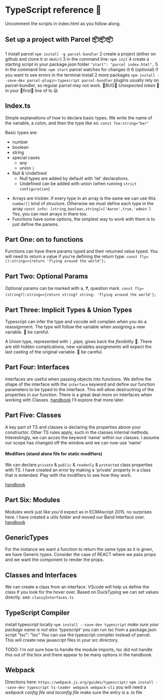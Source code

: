 # TypeScript reference 📕

Uncomment the scripts in index.html as you follow along.

## Set up a project with Parcel 📦📦📦

1 install parcel `npm install -g parcel-bundler`
2 create a project (either on github and clone it or `mkdir`)
3 in the command line: `npm init`
4 create a starting script in your package.json folder `"start": "parcel index.html",`
5 in the command line: `npm start` parcel watches for changes 🤓
6 (optional) if you want to see errors in the terminal install 2 more packages `npm install --save-dev parcel-plugin-typescript parcel-bundler` plugins usually rely on parcel-bundler, so regular parcel may not work. 🐛BUG🐛 _Unexpected token_ 🐜 in your 🐜first🐜 line of ts 😦

## Index.ts

Simple explanations of how to declare basic types. We write the name of the variable, a colon, and then the type like so: `const foo:string="bar"`

Basic types are:

- number
- boolean
- string
- special cases
  - any
  - union `|`
- Null & Undefined
  - Null types are added by default with 'let' declarations.
  - Undefined can be added with union (when running `strict configuration`)

* Arrays are trickier. if every type in an array is the same we can use this `number[]` kind of structure. Otherwise we must define each type in the array `const info: [string,boolean,string]=['Aaron',true,'admin']` Yes, you can nest arrays in there too.
* Functions have some options, the simplest way to work with them is to just define the params.

## Part One: on to functions

Functions can have there params typed and their returned value typed. You will need to return a value if you're defining the return type.
`const fly=():string=>{return 'flying around the world'};`

## Part Two: Optional Params

Optional params can be marked with a, ❓, question mark.
`const fly=(string?):string=>{return string? string: 'flying around the world'};`

## Part Three: Implicit Types & Union Types

Typescript can infer the type and vscode will complain when you do a reassignment. The type will follow the variable when assigning a new variable. 🐉 be careful.

A Union type, represented with `|` ,pipe, gives back the _flexibility_ 🧘‍. There are still hidden complications, new variables assignments will expect the last casting of the original variable.
🐉 be careful.

## Part Four: Interfaces

Interfaces are useful when passing objects into functions. We define the shape of the interface with the `interface` keyword and define our function parameters to be typed to the interface. This will allow destructring of the properties in our function. There is a great deal more on interfaces when working with Classes. [handbook](https://www.typescriptlang.org/docs/handbook/interfaces.html) I'll explore that more later.

## Part Five: Classes

A key part of TS and classes is declaring the properties above your constructor. Other TS rules apply, such in the classes internal methods. Interestingly, we can acces the keyword 'name' within our classes. I assume our scope has changed off the window and we can now use 'name'

#### Modifiers (stand alone file for static modifiers)

We can declare `private` & `public` & `readonly` & `protected` class properties with TS. I have created an error by making a 'private' property in a class that is extended. Play with the modifiers to see how they work.

[handbook](https://www.typescriptlang.org/docs/handbook/classes.html)

## Part Six: Modules

Modules work just like you'd expect as in ECMAscript 2015. no surprises here. I have created a utils folder and moved our Band Interface over. [handbook](https://www.typescriptlang.org/docs/handbook/modules.html)

## GenericTypes

For the instance we want a function to return the same type as it is given, we have Generic types. Consider the case of REACT where we pass props and we want the component to render the props.

## Classes and Interfaces

We can create a class from an interface. VScode will help us define the class if you look for the hover over. Based on DuckTyping we can set values directly.
see: `classyInterfaces.ts`

## TypeScript Compiler

install typescript locally
`npm install --save-dev typescript` _make sure your package name is not also 'typescript'_
you can run tsc from a package.json script
"tsc": "tsc"
You can use the typescript compiler instead of parcel. This will create new javascript files in your src directory.

TODO: I'm not sure how to handle the module imports, tsc did not handle this out of the box and there appear to be many options in the handbook.

## Webpack

Directions here: `https://webpack.js.org/guides/typescript/`
`npm install --save-dev typescript ts-loader webpack webpack-cli`
you will need a _webpack config file and tsconfig file_
make sure the entry is a _.ts_ file
